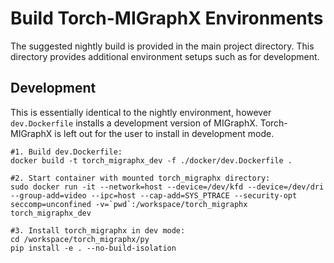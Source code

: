 # Build Torch-MIGraphX Environments

The suggested nightly build is provided in the main project directory. This directory provides additional environment setups such as for development.

## Development
This is essentially identical to the nightly environment, however `dev.Dockerfile` installs a development version of MIGraphX. Torch-MIGraphX is left out for the user to install in development mode.

```
#1. Build dev.Dockerfile:
docker build -t torch_migraphx_dev -f ./docker/dev.Dockerfile .

#2. Start container with mounted torch_migraphx directory:
sudo docker run -it --network=host --device=/dev/kfd --device=/dev/dri --group-add=video --ipc=host --cap-add=SYS_PTRACE --security-opt seccomp=unconfined -v=`pwd`:/workspace/torch_migraphx torch_migraphx_dev

#3. Install torch_migraphx in dev mode:
cd /workspace/torch_migraphx/py
pip install -e . --no-build-isolation
```